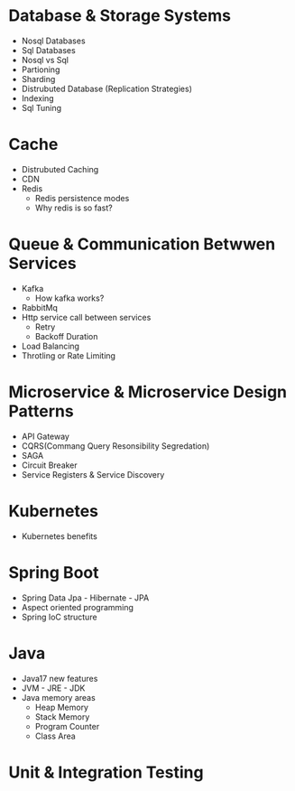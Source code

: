 # Database & Storage Systems

* Nosql Databases
* Sql Databases
* Nosql vs Sql
* Partioning
* Sharding
* Distrubuted Database (Replication Strategies)
* Indexing
* Sql Tuning

# Cache

* Distrubuted Caching
* CDN
* Redis
  * Redis persistence modes
  * Why redis is so fast?

# Queue & Communication Betwwen Services

* Kafka
  * How kafka works?
* RabbitMq
* Http service call between services
  * Retry
  * Backoff Duration
* Load Balancing
* Throtling or Rate Limiting

# Microservice & Microservice Design Patterns

* API Gateway
* CQRS(Commang Query Resonsibility Segredation)
* SAGA
* Circuit Breaker
* Service Registers & Service Discovery

# Kubernetes

* Kubernetes benefits

# Spring Boot

* Spring Data Jpa - Hibernate - JPA
* Aspect oriented programming
* Spring IoC structure

# Java

- Java17 new features
- JVM - JRE - JDK
- Java memory areas
  - Heap Memory
  - Stack Memory
  - Program Counter
  - Class Area

# Unit & Integration Testing